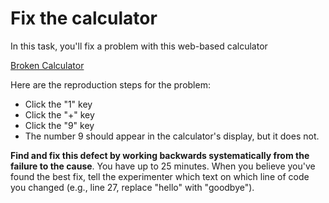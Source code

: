 # Fix the calculator

In this task, you'll fix a problem with this web-based calculator

[Broken Calculator](https://codepen.io/andyjko/pen/wPoLmB?editors=0010)

Here are the reproduction steps for the problem:

* Click the "1" key
* Click the "+" key
* Click the "9" key
* The number 9 should appear in the calculator's display, but it does not.

**Find and fix this defect by working backwards systematically from the failure to the cause**. You have up to 25 minutes. When you believe you've found the best fix, tell the experimenter which text on which line of code you changed (e.g., line 27, replace "hello" with "goodbye").
